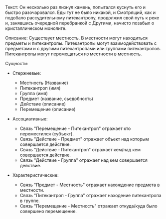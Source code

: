 Текст:
Он несколько раз лизнул камень, попытался куснуть его и быстро разочаровался. Еды тут не было никакой, и Смотрящий, как и подобало рассудительному питекантропу, продолжил свой путь к реке и, занявшись очередной перебранкой с Другими, начисто позабыл о кристаллическом монолите. 

Описание:
Существует местность. В местности могут находиться предметы и питекантропы. Питекантропы могут взаимодействовать с предметами и с другими питекантропами или группами питекантропов. Питекантропы могут перемещаться из местности в местность.

Сущности:

- Стержневые:
  - Местность (Название)
  - Питекантроп (имя)
  - Группа (имя)
  - Предмет (название, сьедобность)
  - Действие (описание)
  - Перемещение (описание)

- Ассоциативные:

  - Связь "Перемещение - Питекантроп" отражает кто переместился (субъект). 
  - Связь "Действие - Предмет" отражает объект над которым совершается действие.
  - Связь "Действие - Питекантроп" отражает кем/над кем совершается действие.
  - Связь "Действие - Группа" отражает над кем совершается действие.

- Характеристические:
  - Связь "Предмет - Местность" отражает нахождение предмета в местности.
  - Связь "Питекантроп - Группа" отражает находение питекантропа в группе.
  - Связь "Перемещение - Местность" отражает откуда/куда было совершено перемещение.